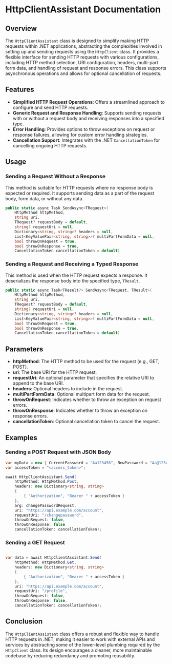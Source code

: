 # HttpClientAssistant Documentation

## Overview

The `HttpClientAssistant` class is designed to simplify making HTTP requests within .NET applications, abstracting the
complexities involved in setting up and sending requests using the `HttpClient` class. It provides a flexible interface
for sending HTTP requests with various configurations, including HTTP method selection, URI configuration, headers,
multi-part form data, and handling of request and response errors. This class supports asynchronous operations and
allows for optional cancellation of requests.

## Features

- **Simplified HTTP Request Operations**: Offers a streamlined approach to configure and send HTTP requests.
- **Generic Request and Response Handling**: Supports sending requests with or without a request body and receiving
  responses into a specified type.
- **Error Handling**: Provides options to throw exceptions on request or response failures, allowing for custom error
  handling strategies.
- **Cancellation Support**: Integrates with the .NET `CancellationToken` for cancelling ongoing HTTP requests.

## Usage

### Sending a Request Without a Response

This method is suitable for HTTP requests where no response body is expected or required. It supports sending data as a
part of the request body, form data, or without any data.

```csharp
public static async Task SendAsync<TRequest>(
    HttpMethod httpMethod,
    string uri,
    TRequest? requestBody = default,
    string? requestUri = null,
    Dictionary<string, string>? headers = null,
    List<KeyValuePair<string, string>>? multiPartFormData = null,
    bool throwOnRequest = true,
    bool throwOnResponse = true,
    CancellationToken cancellationToken = default)
```

### Sending a Request and Receiving a Typed Response

This method is used when the HTTP request expects a response. It deserializes the response body into the specified
type, `TResult`.

```csharp
public static async Task<TResult?> SendAsync<TRequest, TResult>(
    HttpMethod httpMethod,
    string uri,
    TRequest? requestBody = default,
    string? requestUri = null,
    Dictionary<string, string>? headers = null,
    List<KeyValuePair<string, string>>? multiPartFormData = null,
    bool throwOnRequest = true,
    bool throwOnResponse = true,
    CancellationToken cancellationToken = default)
```

## Parameters

- **httpMethod**: The HTTP method to be used for the request (e.g., GET, POST).
- **uri**: The base URI for the HTTP request.
- **requestUri**: An optional parameter that specifies the relative URI to append to the base URI.
- **headers**: Optional headers to include in the request.
- **multiPartFormData**: Optional multipart form data for the request.
- **throwOnRequest**: Indicates whether to throw an exception on request errors.
- **throwOnResponse**: Indicates whether to throw an exception on response errors.
- **cancellationToken**: Optional cancellation token to cancel the request.

## Examples

### Sending a POST Request with JSON Body

```csharp
var myData = new { CurrentPassword = "Aa123456", NewPassword = "Aa@123456" };
var accessToken = "<access_token>";

await HttpClientAssistant.Send(
    httpMethod: HttpMethod.Post,
    headers: new Dictionary<string, string>
    {
        { "Authorization", "Bearer " + accessToken }
    },
    arg: changePasswordRequest,
    uri: "https://api.example.com/account",
    requestUri: "/changepassword",
    throwOnRequest: false,
    throwOnResponse: false
    cancellationToken: cancellationToken);
```

### Sending a GET Request

```csharp

var data = await HttpClientAssistant.Send(
    httpMethod: HttpMethod.Get,
    headers: new Dictionary<string, string>
    {
        { "Authorization", "Bearer " + accessToken }
    },
    uri: "https://api.example.com/account",
    requestUri: "/profile",
    throwOnRequest: false,
    throwOnResponse: false,
    cancellationToken: cancellationToken);
```

## Conclusion

The `HttpClientAssistant` class offers a robust and flexible way to handle HTTP requests in .NET, making it easier to
work with external APIs and services by abstracting some of the lower-level plumbing required by the `HttpClient` class.
Its design encourages a cleaner, more maintainable codebase by reducing redundancy and promoting reusability.